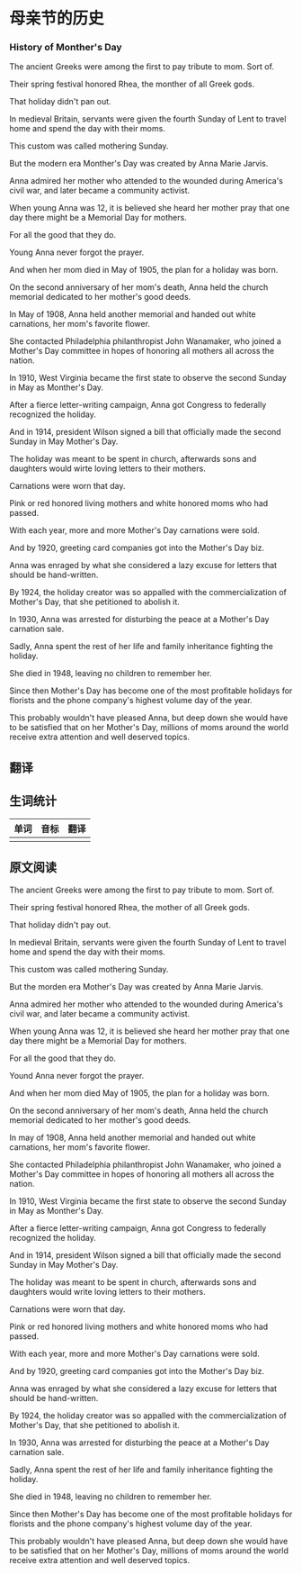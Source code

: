 # 母亲节的历史

### History of Monther's Day
The ancient Greeks were among the first to pay tribute to mom. Sort of.

Their spring festival honored Rhea, the monther of all Greek gods.

That holiday didn't pan out.

In medieval Britain, servants were given the fourth Sunday of Lent to travel home and spend the day with their moms.

This custom was called mothering Sunday.

But the modern era Monther's Day was created by Anna Marie Jarvis.

Anna admired her mother who attended to the wounded during America's civil war, and later became a community activist.

When young Anna was 12, it is believed she heard her mother pray that one day there might be a Memorial Day for mothers.

For all the good that they do.

Young Anna never forgot the prayer.

And when her mom died in May of 1905, the plan for a holiday was born.

On the second anniversary of her mom's death, Anna held the church  memorial dedicated to her mother's good deeds.

In May of 1908, Anna held another memorial and handed out white carnations, her mom's favorite flower.

She contacted Philadelphia philanthropist John Wanamaker, who joined a Mother's Day committee in hopes of honoring all mothers all across the nation.

In 1910, West Virginia became the first state to observe the second Sunday in May as Monther's Day.

After a fierce letter-writing campaign, Anna got Congress to federally recognized the holiday.

And in 1914, president Wilson signed a bill that officially made the second Sunday in May Mother's Day.

The holiday was meant to be spent in church, afterwards sons and daughters would wirte loving letters to their mothers.

Carnations were worn that day.

Pink or red honored living mothers and white honored moms who had passed.

With each year, more and more Mother's Day carnations were sold.

And by 1920, greeting card companies got into the Mother's Day biz.

Anna was enraged by what she considered a lazy excuse for letters that should be hand-written.

By 1924, the holiday creator was so appalled with the commercialization of Mother's Day, that she petitioned to abolish it.

In 1930, Anna was arrested for disturbing the peace at a Mother's Day carnation sale.

Sadly, Anna spent the rest of her life and family inheritance fighting the holiday.

She died in 1948, leaving no children to remember her.

Since then Mother's Day has become one of the most profitable holidays for florists and the phone company's highest volume day of the year.

This probably wouldn't have pleased Anna, but deep down she would have to be satisfied that on her Mother's Day, millions of moms around the world receive extra attention and well deserved topics.

## 翻译

## 生词统计
| 单词 | 音标 | 翻译 |
|-|-|-|
|  |  |  |

## 原文阅读
The ancient Greeks were among the first to pay tribute to mom. Sort of.

Their spring festival honored Rhea, the mother of all Greek gods.

That holiday didn't pay out.

In medieval Britain, servants were given the fourth Sunday of Lent to travel home and spend the day with their moms.

This custom was called mothering Sunday.

But the morden era Mother's Day was created by Anna Marie Jarvis.

Anna admired her mother who attended to the wounded during America's civil war, and later became a community activist.

When young Anna was 12, it is believed she heard her mother pray that one day there might be a Memorial Day for mothers.

For all the good that they do.

Yound Anna never forgot the prayer.

And when her mom died May of 1905, the plan for a holiday was born.

On the second anniversary of her mom's death, Anna held the church memorial dedicated to her mother's good deeds.

In may of 1908, Anna held another memorial and handed out white carnations, her mom's favorite flower.

She contacted Philadelphia philanthropist John Wanamaker, who joined a Mother's Day committee in hopes of honoring all mothers all across the nation.

In 1910, West Virginia became the first state to observe the second Sunday in May as Monther's Day.

After a fierce letter-writing campaign, Anna got Congress to federally recognized the holiday.

And in 1914, president Wilson signed a bill that officially made the second Sunday in May Mother's Day.

The holiday was meant to be spent in church, afterwards sons and daughters would write loving letters to their mothers.

Carnations were worn that day.

Pink or red honored living mothers and white honored moms who had passed.

With each year, more and more Mother's Day carnations were sold.

And by 1920, greeting card companies got into the Mother's Day biz.

Anna was enraged by what she considered a lazy excuse for letters that should be hand-written.

By 1924, the holiday creator was so appalled with the commercialization of Mother's Day, that she petitioned to abolish it.

In 1930, Anna was arrested for disturbing the peace at a Mother's Day carnation sale.

Sadly, Anna spent the rest of her life and family inheritance fighting the holiday.

She died in 1948, leaving no children to remember her.

Since then Mother's Day has become one of the most profitable holidays for florists and the phone company's highest volume day of the year.

This probably wouldn't have pleased Anna, but deep down she would have to be satisfied that on her Mother's Day, millions of moms around the world receive extra attention and well deserved topics.

<src-rtyAudio :src="`http://rtyxmd.gitee.io/rtyresources2019/2019-August/History of Monther's Day.mp3`"></src-rtyAudio>